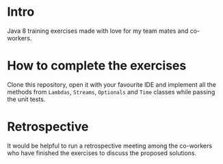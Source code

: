 # Intro
Java 8 training exercises made with love for my team mates and co-workers.

# How to complete the exercises
Clone this repository, open it with your favourite IDE and implement all the methods from `Lambdas`, `Streams`, `Optionals` and `Time` classes while passing the unit tests.

# Retrospective
It would be helpful to run a retrospective meeting among the co-workers who have finished the exercises to discuss the proposed solutions.
